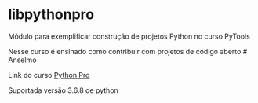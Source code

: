 # libpythonpro

Módulo para exemplificar construção de projetos Python no curso PyTools

Nesse curso é ensinado como contribuir com projetos de código aberto  # Anselmo

Link do curso [Python Pro](https://www.python.pro.br/)

Suportada versão 3.6.8 de python
